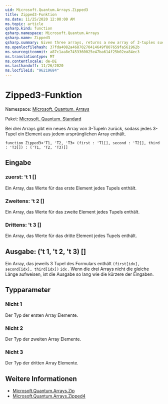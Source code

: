 ```yaml
---
uid: Microsoft.Quantum.Arrays.Zipped3
title: Zipped3-Funktion
ms.date: 11/25/2020 12:00:00 AM
ms.topic: article
qsharp.kind: function
qsharp.namespace: Microsoft.Quantum.Arrays
qsharp.name: Zipped3
qsharp.summary: Given three arrays, returns a new array of 3-tuples such that each 3-tuple contains an element from each original array.
ms.openlocfilehash: 37fda4082a46870270414649f807659fa561962b
ms.sourcegitcommit: a87c1aa8e7453360025e47ba614f25b02ea84ec3
ms.translationtype: MT
ms.contentlocale: de-DE
ms.lasthandoff: 11/26/2020
ms.locfileid: "96219684"
---
```

# <a name="zipped3-function"></a>Zipped3-Funktion

Namespace: [Microsoft. Quantum. Arrays](xref:Microsoft.Quantum.Arrays)

Paket: [Microsoft. Quantum. Standard](https://nuget.org/packages/Microsoft.Quantum.Standard)


Bei drei Arrays gibt ein neues Array von 3-Tupeln zurück, sodass jedes 3-Tupel ein Element aus jedem ursprünglichen Array enthält.

```qsharp
function Zipped3<'T1, 'T2, 'T3> (first : 'T1[], second : 'T2[], third : 'T3[]) : ('T1, 'T2, 'T3)[]
```


## <a name="input"></a>Eingabe

### <a name="first--t1"></a>zuerst: 't 1 []

Ein Array, das Werte für das erste Element jedes Tupels enthält.


### <a name="second--t2"></a>Zweitens: 't 2 []

Ein Array, das Werte für das zweite Element jedes Tupels enthält.


### <a name="third--t3"></a>Drittens: 't 3 []

Ein Array, das Werte für das dritte Element jedes Tupels enthält.



## <a name="output--t1t2t3"></a>Ausgabe: ('t 1, 't 2, 't 3) []

Ein Array, das jeweils 3 Tupel des Formulars enthält `(first[idx], second[idx], third[idx])` `idx` . Wenn die drei Arrays nicht die gleiche Länge aufweisen, ist die Ausgabe so lang wie die kürzere der Eingaben.

## <a name="type-parameters"></a>Typparameter

### <a name="t1"></a>Nicht 1

Der Typ der ersten Array Elemente.
### <a name="t2"></a>Nicht 2

Der Typ der zweiten Array Elemente.
### <a name="t3"></a>Nicht 3

Der Typ der dritten Array Elemente.

## <a name="see-also"></a>Weitere Informationen

- [Microsoft.Quantum.Arrays.Zip](xref:Microsoft.Quantum.Arrays.Zipped)
- [Microsoft.Quantum.Arrays.Zipped4](xref:Microsoft.Quantum.Arrays.Zipped4)